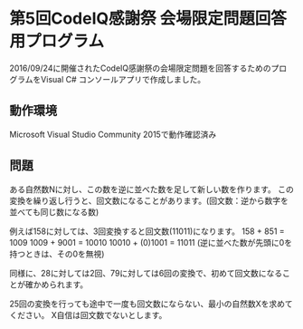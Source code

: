 # 第5回CodeIQ感謝祭 会場限定問題回答用プログラム
2016/09/24に開催されたCodeIQ感謝祭の会場限定問題を回答するためのプログラムをVisual C# コンソールアプリで作成しました。

## 動作環境
Microsoft Visual Studio Community 2015で動作確認済み

## 問題
ある自然数Nに対し、この数を逆に並べた数を足して新しい数を作ります。
この変換を繰り返し行うと、回文数になることがあります。(回文数：逆から数字を並べても同じ数になる数)

例えば158に対しては、3回変換すると回文数(11011)になります。
	158 + 851 = 1009
	1009 + 9001 = 10010
	10010 + (0)1001 = 11011
	(逆に並べた数が先頭に0を持つときは、その0を無視)

同様に、28に対しては2回、79に対しては6回の変換で、初めて回文数になることが確かめられます。

25回の変換を行っても途中で一度も回文数にならない、最小の自然数Xを求めてください。
X自信は回文数でないとします。
